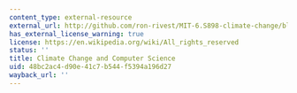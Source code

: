 ```yaml
---
content_type: external-resource
external_url: http://github.com/ron-rivest/MIT-6.S898-climate-change/blob/master/resource_files/2019_student_projects/Shavit_project.docx
has_external_license_warning: true
license: https://en.wikipedia.org/wiki/All_rights_reserved
status: ''
title: Climate Change and Computer Science
uid: 48bc2ac4-d90e-41c7-b544-f5394a196d27
wayback_url: ''
---
```

